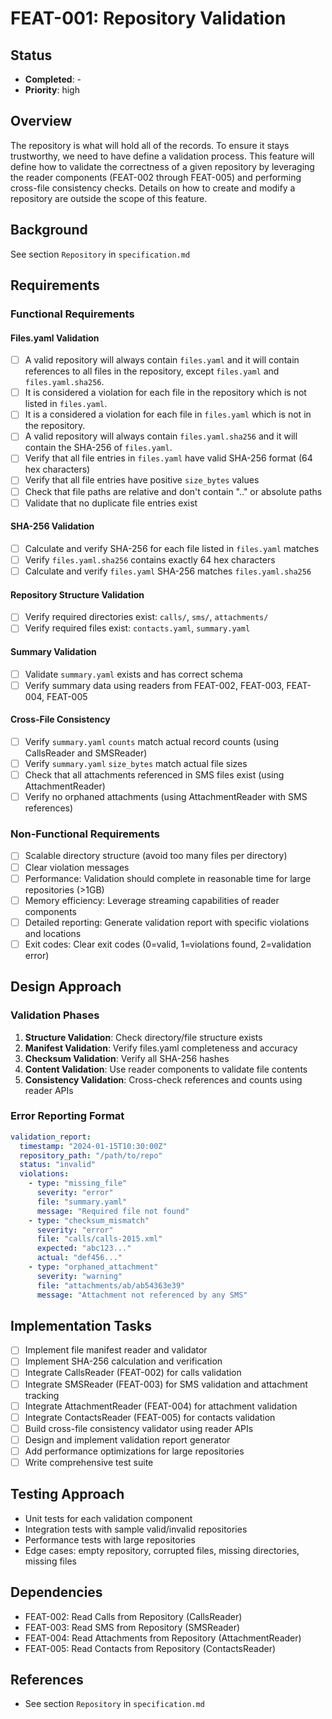 # FEAT-001: Repository Validation

## Status
- **Completed**: -
- **Priority**: high

## Overview
The repository is what will hold all of the records.  To ensure it stays trustworthy, we need to have define a validation process.
This feature will define how to validate the correctness of a given repository by leveraging the reader components (FEAT-002 through FEAT-005) and performing cross-file consistency checks. Details on how to create and modify a repository are outside the scope of this feature.

## Background
See section `Repository` in `specification.md`

## Requirements
### Functional Requirements

#### Files.yaml Validation
- [ ] A valid repository will always contain `files.yaml` and it will contain references to all files in the repository, except `files.yaml` and `files.yaml.sha256`.
- [ ] It is considered a violation for each file in the repository which is not listed in `files.yaml`.
- [ ] It is a considered a violation for each file in `files.yaml` which is not in the repository.
- [ ] A valid repository will always contain `files.yaml.sha256` and it will contain the SHA-256 of `files.yaml`.
- [ ] Verify that all file entries in `files.yaml` have valid SHA-256 format (64 hex characters)
- [ ] Verify that all file entries have positive `size_bytes` values
- [ ] Check that file paths are relative and don't contain ".." or absolute paths
- [ ] Validate that no duplicate file entries exist

#### SHA-256 Validation
- [ ] Calculate and verify SHA-256 for each file listed in `files.yaml` matches
- [ ] Verify `files.yaml.sha256` contains exactly 64 hex characters
- [ ] Calculate and verify `files.yaml` SHA-256 matches `files.yaml.sha256`

#### Repository Structure Validation
- [ ] Verify required directories exist: `calls/`, `sms/`, `attachments/`
- [ ] Verify required files exist: `contacts.yaml`, `summary.yaml`

#### Summary Validation
- [ ] Validate `summary.yaml` exists and has correct schema
- [ ] Verify summary data using readers from FEAT-002, FEAT-003, FEAT-004, FEAT-005

#### Cross-File Consistency
- [ ] Verify `summary.yaml` `counts` match actual record counts (using CallsReader and SMSReader)
- [ ] Verify `summary.yaml` `size_bytes` match actual file sizes
- [ ] Check that all attachments referenced in SMS files exist (using AttachmentReader)
- [ ] Verify no orphaned attachments (using AttachmentReader with SMS references)

### Non-Functional Requirements
- [ ] Scalable directory structure (avoid too many files per directory)
- [ ] Clear violation messages
- [ ] Performance: Validation should complete in reasonable time for large repositories (>1GB)
- [ ] Memory efficiency: Leverage streaming capabilities of reader components
- [ ] Detailed reporting: Generate validation report with specific violations and locations
- [ ] Exit codes: Clear exit codes (0=valid, 1=violations found, 2=validation error)

## Design Approach

### Validation Phases
1. **Structure Validation**: Check directory/file structure exists
2. **Manifest Validation**: Verify files.yaml completeness and accuracy
3. **Checksum Validation**: Verify all SHA-256 hashes
4. **Content Validation**: Use reader components to validate file contents
5. **Consistency Validation**: Cross-check references and counts using reader APIs

### Error Reporting Format
```yaml
validation_report:
  timestamp: "2024-01-15T10:30:00Z"
  repository_path: "/path/to/repo"
  status: "invalid"
  violations:
    - type: "missing_file"
      severity: "error"
      file: "summary.yaml"
      message: "Required file not found"
    - type: "checksum_mismatch"
      severity: "error"
      file: "calls/calls-2015.xml"
      expected: "abc123..."
      actual: "def456..."
    - type: "orphaned_attachment"
      severity: "warning"
      file: "attachments/ab/ab54363e39"
      message: "Attachment not referenced by any SMS"
```

## Implementation Tasks
- [ ] Implement file manifest reader and validator
- [ ] Implement SHA-256 calculation and verification
- [ ] Integrate CallsReader (FEAT-002) for calls validation
- [ ] Integrate SMSReader (FEAT-003) for SMS validation and attachment tracking
- [ ] Integrate AttachmentReader (FEAT-004) for attachment validation
- [ ] Integrate ContactsReader (FEAT-005) for contacts validation
- [ ] Build cross-file consistency validator using reader APIs
- [ ] Design and implement validation report generator
- [ ] Add performance optimizations for large repositories
- [ ] Write comprehensive test suite

## Testing Approach
- Unit tests for each validation component
- Integration tests with sample valid/invalid repositories
- Performance tests with large repositories
- Edge cases: empty repository, corrupted files, missing directories, missing files

## Dependencies
- FEAT-002: Read Calls from Repository (CallsReader)
- FEAT-003: Read SMS from Repository (SMSReader)
- FEAT-004: Read Attachments from Repository (AttachmentReader)
- FEAT-005: Read Contacts from Repository (ContactsReader)

## References
- See section `Repository` in `specification.md`
